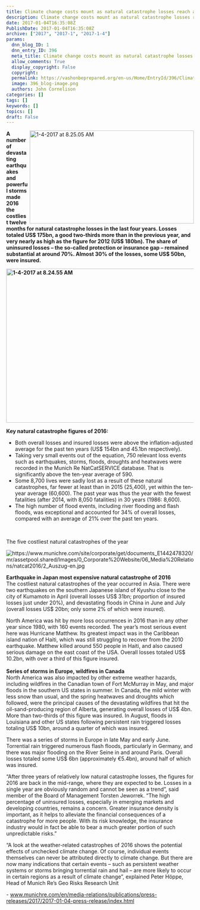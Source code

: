 ```yaml
---
title: Climate change costs mount as natural catastrophe losses reach a 4 year high
description: Climate change costs mount as natural catastrophe losses reach a 4 year high
date: 2017-01-04T16:35:08Z
PublishDate: 2017-01-04T16:35:08Z
archive: ["2017", "2017-1", "2017-1-4"]
params:
  dnn_blog_ID: 1
  dnn_entry_ID: 396
  meta_title: Climate change costs mount as natural catastrophe losses reach a 4 year high
  allow_comments: True
  display_copyright: False
  copyright:
  permalink: https://vashonbeprepared.org/en-us/Home/EntryId/396/Climate-change-costs-mount-as-natural-catastrophe-losses-reach-a-4-year-high
  image: 396_blog-image.png
  authors: John Cornelison
categories: []
tags: []
keywords: []
topics: []
draft: False
---
```


<p><a href="./images/396/6be8117698a8_7421-1-4-2017_at_8.25.05_AM_5.jpg"><img title="1-4-2017 at 8.25.05 AM" style="border-top: 0px; border-right: 0px; background-image: none; border-bottom: 0px; float: right; padding-top: 0px; padding-left: 0px; border-left: 0px; margin: 0px 0px 5px 5px; display: inline; padding-right: 0px" border="0" alt="1-4-2017 at 8.25.05 AM" src="./images/396/6be8117698a8_7421-1-4-2017_at_8.25.05_AM_thumb_1.jpg" width="441" align="right" height="250" /></a><strong>A number of devastating earthquakes and powerful storms made 2016 the costliest twelve months for natural catastrophe losses in the last four years. Losses totaled US$ 175bn, a good two-thirds more than in the previous year, and very nearly as high as the figure for 2012 (US$ 180bn). The share of uninsured losses – the so-called protection or insurance gap – remained substantial at around 70%. Almost 30% of the losses, some US$ 50bn, were insured.</strong></p>  <p><strong><a href="./images/396/6be8117698a8_7421-1-4-2017_at_8.24.55_AM_2.jpg"><img title="1-4-2017 at 8.24.55 AM" style="border-top: 0px; border-right: 0px; background-image: none; border-bottom: 0px; padding-top: 0px; padding-left: 0px; border-left: 0px; display: inline; padding-right: 0px" border="0" alt="1-4-2017 at 8.24.55 AM" src="./images/396/6be8117698a8_7421-1-4-2017_at_8.24.55_AM_thumb.jpg" width="733" height="414" /></a></strong></p>  <p><strong>Key natural catastrophe figures of 2016:</strong></p>  <ul>   <li>Both overall losses and insured losses were above the inflation-adjusted average for the past ten years (US$ 154bn and 45.1bn respectively). </li>    <li>Taking very small events out of the equation, 750 relevant loss events such as earthquakes, storms, floods, droughts and heatwaves were recorded in the Munich Re NatCatSERVICE database. That is significantly above the ten-year average of 590. </li>    <li>Some 8,700 lives were sadly lost as a result of these natural catastrophes, far fewer at least than in 2015 (25,400), yet within the ten-year average (60,600). The past year was thus the year with the fewest fatalities (after 2014, with 8,050 fatalities) in 30 years (1986: 8,600). </li>    <li>The high number of flood events, including river flooding and flash floods, was exceptional and accounted for 34% of overall losses, compared with an average of 21% over the past ten years. </li> </ul>  <p>&#160;</p>  <p>The five costliest natural catastrophes of the year</p>  <p><img alt="https://www.munichre.com/site/corporate/get/documents_E1442478320/mr/assetpool.shared/Images/0_Corporate%20Website/06_Media%20Relations/natcat2016/2_Auszug-en.jpg" src="https://www.munichre.com/site/corporate/get/documents_E1442478320/mr/assetpool.shared/Images/0_Corporate%20Website/06_Media%20Relations/natcat2016/2_Auszug-en.jpg" /></p>  <p><strong>Earthquake in Japan most expensive natural catastrophe of 2016</strong>     <br />The costliest natural catastrophes of the year occurred in Asia. There were two earthquakes on the southern Japanese island of Kyushu close to the city of Kumamoto in April (overall losses US$ 31bn; proportion of insured losses just under 20%), and devastating floods in China in June and July (overall losses US$ 20bn; only some 2% of which were insured). </p>  <p>North America was hit by more loss occurrences in 2016 than in any other year since 1980, with 160 events recorded. The year’s most serious event here was Hurricane Matthew. Its greatest impact was in the Caribbean island nation of Haiti, which was still struggling to recover from the 2010 earthquake. Matthew killed around 550 people in Haiti, and also caused serious damage on the east coast of the USA. Overall losses totaled US$ 10.2bn, with over a third of this figure insured.    <br />    <br /><strong>Series of storms in Europe, wildfires in Canada</strong>     <br />North America was also impacted by other extreme weather hazards, including wildfires in the Canadian town of Fort McMurray in May, and major floods in the southern US states in summer. In Canada, the mild winter with less snow than usual, and the spring heatwaves and droughts which followed, were the principal causes of the devastating wildfires that hit the oil-sand-producing region of Alberta, generating overall losses of US$ 4bn. More than two-thirds of this figure was insured. In August, floods in Louisiana and other US states following persistent rain triggered losses totaling US$ 10bn, around a quarter of which was insured.</p>  <p>There was a series of storms in Europe in late May and early June. Torrential rain triggered numerous flash floods, particularly in Germany, and there was major flooding on the River Seine in and around Paris. Overall losses totaled some US$ 6bn (approximately €5.4bn), around half of which was insured. </p>  <p>“After three years of relatively low natural catastrophe losses, the figures for 2016 are back in the mid-range, where they are expected to be. Losses in a single year are obviously random and cannot be seen as a trend”, said member of the Board of Management Torsten Jeworrek. “The high percentage of uninsured losses, especially in emerging markets and developing countries, remains a concern. Greater insurance density is important, as it helps to alleviate the financial consequences of a catastrophe for more people. With its risk knowledge, the insurance industry would in fact be able to bear a much greater portion of such unpredictable risks.”</p>  <p>“A look at the weather-related catastrophes of 2016 shows the potential effects of unchecked climate change. Of course, individual events themselves can never be attributed directly to climate change. But there are now many indications that certain events – such as persistent weather systems or storms bringing torrential rain and hail – are more likely to occur in certain regions as a result of climate change”, explained Peter Höppe, Head of Munich Re’s Geo Risks Research Unit</p>  <p>- <a title="https://www.munichre.com/en/media-relations/publications/press-releases/2017/2017-01-04-press-release/index.html" href="http://www.munichre.com/en/media-relations/publications/press-releases/2017/2017-01-04-press-release/index.html">www.munichre.com/en/media-relations/publications/press-releases/2017/2017-01-04-press-release/index.html</a></p>
